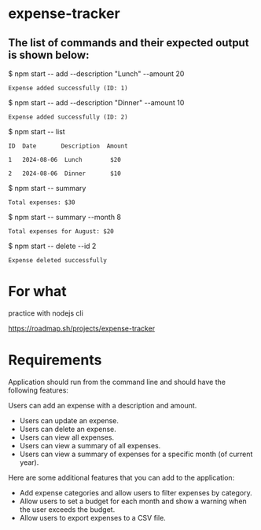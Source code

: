 # expense-tracker

## The list of commands and their expected output is shown below:

$ npm start -- add --description "Lunch" --amount 20

`Expense added successfully (ID: 1)`

$ npm start -- add --description "Dinner" --amount 10

`Expense added successfully (ID: 2)`

$ npm start -- list

`ID  Date       Description  Amount`

`1   2024-08-06  Lunch        $20`

`2   2024-08-06  Dinner       $10`

$ npm start -- summary

`Total expenses: $30`

$ npm start -- summary --month 8

`Total expenses for August: $20`

$ npm start -- delete --id 2

`Expense deleted successfully`

# For what

practice with nodejs cli

https://roadmap.sh/projects/expense-tracker

# Requirements

Application should run from the command line and should have the following features:

Users can add an expense with a description and amount.

- Users can update an expense.
- Users can delete an expense.
- Users can view all expenses.
- Users can view a summary of all expenses.
- Users can view a summary of expenses for a specific month (of current year).

Here are some additional features that you can add to the application:

- Add expense categories and allow users to filter expenses by category.
- Allow users to set a budget for each month and show a warning when the user exceeds the budget.
- Allow users to export expenses to a CSV file.
